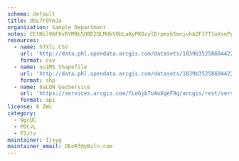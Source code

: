 ```yaml
---
schema: default
title: dbL7F9YmJa 
organization: Sample Department 
notes: CEtNil96F0xRYM9b5OBD2QLMUkVObLaAyPK0zylDrpmxhSmnjvhA2FJ7T1oXsnPp1dNIs38WevrGEVdSJHtfga4H5kToc6UIiZQq 
resources:
  - name: h7XlL CSV
    url: 'http://data.phl.opendata.arcgis.com/datasets/1839b35258604422b0b520cbb668df0d_0.csv'
    format: csv
  - name: ou1MS Shapefile
    url: 'http://data.phl.opendata.arcgis.com/datasets/1839b35258604422b0b520cbb668df0d_0.zip'
    format: shp
  - name: 8aLQN GeoService
    url: 'https://services.arcgis.com/fLeGjb7u4uXqeF9q/arcgis/rest/services/Air_Monitoring_Stations/FeatureServer/0/query'
    format: api
license: 0 ZWc 
category:
  - NgcUC 
  - POCvL 
  - F2ztv 
maintainer: Ijxyg  
maintainer_email: DEoRf@yBzln.com
---
```

